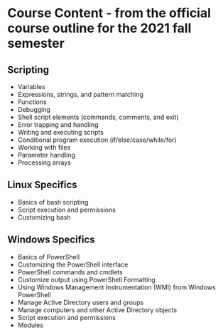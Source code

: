 # Course Content - from the official course outline for the 2021 fall semester
## Scripting
* Variables
* Expressions, strings, and pattern matching
* Functions
* Debugging
* Shell script elements (commands, comments, and exit)
* Error trapping and handling
* Writing and executing scripts
* Conditional program execution (if/else/case/while/for)
* Working with files
* Parameter handling
* Processing arrays

## Linux Specifics
* Basics of bash scripting
* Script execution and permissions
* Customizing bash

## Windows Specifics
* Basics of PowerShell
* Customizing the PowerShell interface
* PowerShell commands and cmdlets
* Customize output using PowerShell Formatting
* Using Windows Management Instrumentation (WMI) from Windows PowerShell
* Manage Active Directory users and groups
* Manage computers and other Active Directory objects
* Script execution and permissions
* Modules
